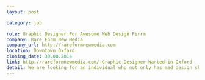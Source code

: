 ```yaml
---
layout: post

category: job

role: Graphic Designer For Awesome Web Design Firrm
company: Rare Form New Media
company_url: http://rareformnewmedia.com
location: Downtown Oxford
closing_date: 30.08.2014
link: http://rareformnewmedia.com/-Graphic-Designer-Wanted-in-Oxford
detail: We are looking for an individual who not only has mad design skills, but also fits in with our quirky team. You must have full working experience with: Photoshop, Illustrator, InDesign
---
```

